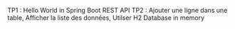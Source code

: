 TP1 : Hello World in Spring Boot REST API
TP2 : Ajouter une ligne dans une table, Afficher la liste des données, Utilser H2 Database in memory 
